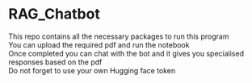 # RAG_Chatbot
This repo contains all the necessary packages to run this program
<br>
You can upload the required pdf and run the notebook
<br>
Once completed you can chat with the bot and it gives you specialised responses based on the pdf
<br>
Do not forget to use your own Hugging face token